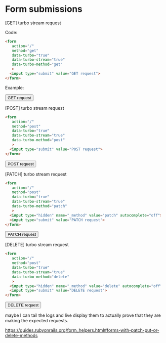 # Form submissions

[GET] turbo stream request

Code:

```html
<form
   action="/"
   method="get"
   data-turbo="true"
   data-turbo-stream="true"
   data-turbo-method="get"
   >
  <input type="submit" value="GET request">
</form>
```

Example:

<form
   action="/"
   method="get"
   data-turbo="true"
   data-turbo-stream="true"
   data-turbo-method="get"
   >
  <input type="submit" value="GET request">
</form>


[POST] turbo stream request

```html
<form
   action="/"
   method="post"
   data-turbo="true"
   data-turbo-stream="true"
   data-turbo-method="post"
   >
  <input type="submit" value="POST request">
</form>
```

<form
   action="/"
   method="post"
   data-turbo="true"
   data-turbo-stream="true"
   data-turbo-method="post"
   >
  <input type="submit" value="POST request">
</form>

[PATCH] turbo stream request

```html
<form
   action="/"
   method="post"
   data-turbo="true"
   data-turbo-stream="true"
   data-turbo-method="patch"
   >
  <input type="hidden" name="_method" value="patch" autocomplete="off">
  <input type="submit" value="PATCH request">
</form>
```

<form
   action="/"
   method="post"
   data-turbo="true"
   data-turbo-stream="true"
   data-turbo-method="patch"
   >
  <input type="hidden" name="_method" value="patch" autocomplete="off">
  <input type="submit" value="PATCH request">
</form>

[DELETE] turbo stream request

```html
<form
   action="/"
   method="post"
   data-turbo="true"
   data-turbo-stream="true"
   data-turbo-method="delete"
   >
  <input type="hidden" name="_method" value="delete" autocomplete="off">
  <input type="submit" value="DELETE request">
</form>
```

<form
   action="/"
   method="post"
   data-turbo="true"
   data-turbo-stream="true"
   data-turbo-method="delete"
   >
  <input type="hidden" name="_method" value="delete" autocomplete="off">
  <input type="submit" value="DELETE request">
</form>

maybe I can tail the logs and live display them to actually prove that they are making the expected requests.

https://guides.rubyonrails.org/form_helpers.html#forms-with-patch-put-or-delete-methods
